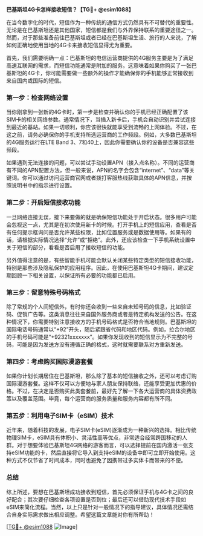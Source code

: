 **巴基斯坦4G卡怎样接收短信？【TG💪+ @esim1088】**

在当今数字化的时代，短信作为一种传统的通信方式仍然具有不可替代的重要性。无论是在巴基斯坦还是其他国家，短信都是我们与外界保持联系的重要途径之一。然而，对于那些准备前往巴基斯坦或者已经在巴基斯坦生活、旅行的人来说，了解如何正确地使用当地的4G卡来接收短信显得尤为重要。

首先，我们需要明确一点：巴基斯坦的电信运营商提供的4G服务主要是为了满足高速互联网的需求，而短信功能通常是附加的服务。这意味着如果你购买了一张巴基斯坦的4G卡，你可能需要做一些额外的操作才能确保你的手机能够正常接收到来自国内或国际的短信。

### **第一步：检查网络设置**

当你刚拿到一张新的4G卡时，第一步是检查并确认你的手机已经正确配置了该SIM卡的相关网络参数。通常情况下，当插入新卡后，手机会自动识别并尝试连接到最近的基站。如果一切顺利，你应该很快就能享受到流畅的上网体验。不过，在这之前，请务必确保你的手机支持所选运营商的工作频段。例如，大多数巴基斯坦的4G服务运行在LTE Band 3、7和40上，因此你需要确认你的设备是否兼容这些频段。

如果遇到无法连接的问题，可以尝试手动设置APN（接入点名称）。不同的运营商有不同的APN配置方法，但一般来说，APN的名字会包含“internet”、“data”等关键词。你可以通过访问运营商官网或者拨打客服热线获取具体的APN信息，并按照说明书中的指示进行设置。

### **第二步：开启短信接收功能**

一旦网络连接无误，接下来要做的就是确保短信功能处于开启状态。很多用户可能会忽视这一点，尤其是在初次使用新卡的时候。打开手机上的短信应用，查看是否有任何提示框询问是否允许某些权限，比如位置服务或是数据使用等。如果有的话，请根据实际情况选择“允许”或“拒绝”。此外，还应该检查一下手机系统设置中关于短信的部分，看看是否启用了接收短信的功能。

另外值得注意的是，有些智能手机可能会默认关闭某些特定类型的短信接收功能，特别是那些涉及隐私保护的应用程序。因此，在使用巴基斯坦4G卡期间，建议定期回顾一下相关设置，以保证所有必要的功能都已启用。

### **第三步：留意特殊号码格式**

除了常规的个人间短信外，有时你还会收到一些来自未知号码的信息，比如验证码、促销广告等。这类消息往往来自国外服务商或者是特定机构发送的公告。在这种情况下，你需要特别注意接收方的手机号码格式是否符合当地规则。巴基斯坦的国际电话号码通常以“+92”开头，随后紧跟省代码和地区代码。例如，拉合尔地区的手机号码可能是“+92321xxxxxxx”。如果你发现收到的短信显示为不完整的号码，可能是因为发送方没有遵循正确的格式，这时就需要联系对方重新发送。

### **第四步：考虑购买国际漫游套餐**

如果你计划长期居住在巴基斯坦，那么除了基本的短信接收之外，还可以考虑订购国际漫游套餐。这样不仅可以方便地与家人朋友保持联络，还能享受更加优惠的价格。不过，在决定是否购买此类套餐前，最好先了解一下各大运营商的具体资费政策以及覆盖范围。毕竟，每个运营商的服务质量和服务内容都有所不同。

### **第五步：利用电子SIM卡（eSIM）技术**

近年来，随着科技的发展，电子SIM卡(eSIM)逐渐成为一种新兴的选择。相比传统物理SIM卡，eSIM具有体积小、灵活性高等优点，非常适合经常跨国移动的人群。对于想要体验巴基斯坦4G网络的游客而言，可以选择提前在国内激活一张支持eSIM功能的卡，然后直接将它导入到支持eSIM的设备中即可立即开始使用。这种方式不仅节省了时间成本，同时也避免了因携带过多实体卡而带来的不便。

### **总结**

综上所述，要想在巴基斯坦成功接收到短信，首先必须保证手机与4G卡之间的良好配合；其次要仔细检查各项设置是否到位；最后还可以借助现代技术手段如eSIM来简化流程。当然，以上只是针对一般情况下的指导建议，具体情况还需结合自身实际需求做出相应调整。希望这篇文章能对你有所帮助！

[[TG💪+ @esim1088](https://t.me/s/esim1088) ![Image](https://i.postimg.cc/4NQfJmqS/Snipaste-2025-05-13-00-14-12.png)]